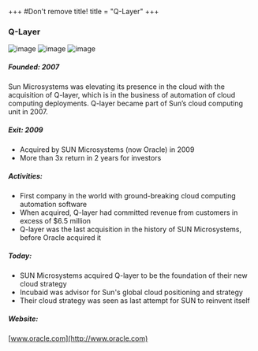 +++
#Don't remove title!
title = "Q-Layer"
+++
### Q-Layer

![image](img/logo-qlayer.jpg) ![image](img/logo-oracle.jpg) ![image](img/logo-oraclesun.jpg)

##### Founded: 2007

Sun Microsystems was elevating its presence in the cloud with the acquisition of Q-layer, which is in the business of automation of cloud computing deployments. Q-layer became part of Sun’s cloud computing unit in 2007.

##### Exit: 2009

-   Acquired by SUN Microsystems (now Oracle) in 2009
-   More than 3x return in 2 years for investors

##### Activities:

-   First company in the world with ground-breaking cloud computing automation software
-   When acquired, Q-layer had committed revenue from customers in excess of $6.5 million
-   Q-layer was the last acquisition in the history of SUN Microsystems, before Oracle acquired it

##### Today:

-   SUN Microsystems acquired Q-layer to be the foundation of their new cloud strategy
-   Incubaid was advisor for Sun's global cloud positioning and strategy
-   Their cloud strategy was seen as last attempt for SUN to reinvent itself

##### Website:

[www.oracle.com](http://www.oracle.com)
